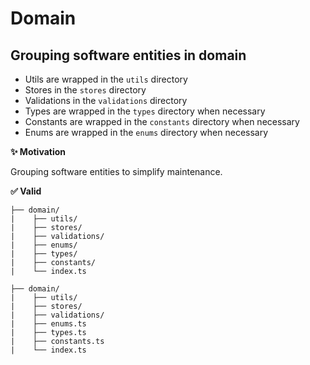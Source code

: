 # Domain

## Grouping software entities in domain

- Utils are wrapped in the `utils` directory
- Stores in the `stores` directory
- Validations in the `validations` directory
- Types are wrapped in the `types` directory when necessary
- Constants are wrapped in the `constants` directory when necessary
- Enums are wrapped in the `enums` directory when necessary

**✨ Motivation**

Grouping software entities to simplify maintenance.

**✅ Valid**

```
├── domain/
|    ├── utils/
|    ├── stores/
|    ├── validations/
|    ├── enums/
|    ├── types/
|    ├── constants/
|    └── index.ts
```

```
├── domain/
|    ├── utils/
|    ├── stores/
|    ├── validations/
|    ├── enums.ts
|    ├── types.ts
|    ├── constants.ts
|    └── index.ts
```
